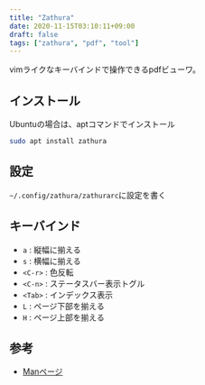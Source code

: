 ```yaml
---
title: "Zathura"
date: 2020-11-15T03:10:11+09:00
draft: false
tags: ["zathura", "pdf", "tool"]
---
```


vimライクなキーバインドで操作できるpdfビューワ。

## インストール

Ubuntuの場合は、aptコマンドでインストール

```sh
sudo apt install zathura
```

## 設定
`~/.config/zathura/zathurarc`に設定を書く

## キーバインド
* `a` : 縦幅に揃える
* `s` : 横幅に揃える
* `<C-r>` : 色反転
* `<C-n>` : ステータスバー表示トグル
* `<Tab>` : インデックス表示
* `L` : ページ下部を揃える
* `H` : ページ上部を揃える

## 参考

* [Manページ](https://man.cx/zathura(1))
